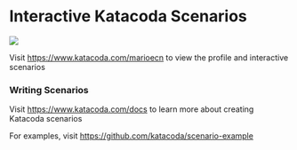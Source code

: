 # Interactive Katacoda Scenarios

[![](http://shields.katacoda.com/katacoda/marioecn/count.svg)](https://www.katacoda.com/marioecn "Get your profile on Katacoda.com")

Visit https://www.katacoda.com/marioecn to view the profile and interactive scenarios

### Writing Scenarios
Visit https://www.katacoda.com/docs to learn more about creating Katacoda scenarios

For examples, visit https://github.com/katacoda/scenario-example
